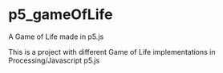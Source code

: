 # p5_gameOfLife
A Game of Life made in p5.js

This is a project with different Game of Life implementations in Processing/Javascript p5.js
